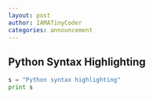 ```yaml
---
layout: post
author: IAMATinyCoder
categories: announcement
---
```


## Python Syntax Highlighting

```python
s = "Python syntax highlighting"
print s
```
